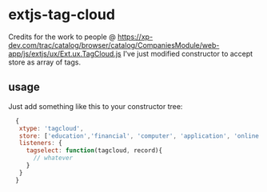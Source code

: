 # extjs-tag-cloud

Credits for the work to people @ https://xp-dev.com/trac/catalog/browser/catalog/CompaniesModule/web-app/js/extjs/ux/Ext.ux.TagCloud.js
I've just modified constructor to accept store as array of tags.

## usage
Just add something like this to your constructor tree:
```javascript
  {
   xtype: 'tagcloud',
   store: ['education','financial', 'computer', 'application', 'online education', 'degree', 'college', 'capture', 'school', 'online degree', 'online', 'private education', 'education', 'education','education', 'education','education', 'education', 'financial', 'financial', 'financial', 'financial', 'computer', 'online', 'online', 'online', 'education'],
   listeners: {
     tagselect: function(tagcloud, record){
       // whatever
     }
   }
  }
```
